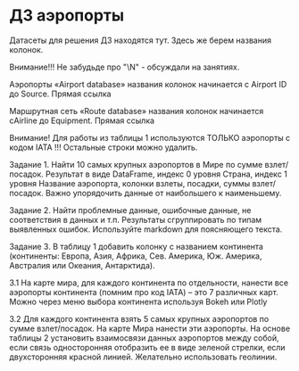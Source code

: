 # ДЗ аэропорты

Датасеты для решения ДЗ находятся тут. Здесь же берем названия колонок.

Внимание!!! Не забудьде про "\N" - обсуждали на занятиях.

Аэропорты «Airport database» названия колонок начинается с Airport ID до Source. Прямая ссылка

Маршрутная сеть «Route database» названия колонок начинается сAirline до Equipment. Прямая ссылка

Внимание! Для работы из таблицы 1 используются ТОЛЬКО аэропорты с кодом IATA !!! Остальные строки можно удалить.

Задание 1. Найти 10 самых крупных аэропортов в Мире по сумме взлет/посадок. Результат в виде DataFrame, индекс 0 уровня Страна, индекс 1 уровня Название аэропорта, колонки взлеты, посадки, суммы взлет/посадок. Важно упорядочить данные от наибольшего к наименьшему.

Задание 2. Найти проблемные данные, ошибочные данные, не соответствия в данных и т.п. Результаты сгруппировать по типам выявленных ошибок. Используйте markdown для поясняющего текста.

Задание 3. В таблицу 1 добавить колонку с названием континента (континенты: Европа, Азия, Африка, Сев. Америка, Юж. Америка, Австралия или Океания, Антарктида).

3.1 На карте мира, для каждого континента по отдельности, нанести все аэропорты континента (помним про код IATA) – это 7 различных карт. Можно через меню выбора континента используя Bokeh или Plotly

3.2 Для каждого континента взять 5 самых крупных аэропортов по сумме взлет/посадок. На карте Мира нанести эти аэропорты. На основе таблицы 2 установить взаимосвязи данных аэропортов между собой, если связь односторонняя отобразить ее в виде зеленой стрелки, если двухсторонняя красной линией. Желательно использовать геолинии.
